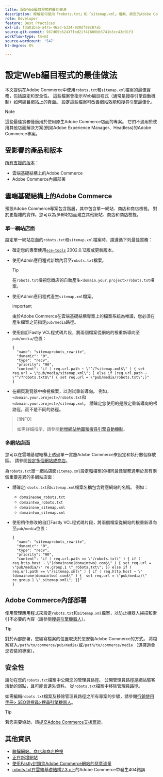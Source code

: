 ```yaml
---
title: 設定Web編目程式的最佳做法
description: 瞭解如何使用「robots.txt」和「sitemap.xml」檔案，將您的Adobe Commerce網站相關指示傳遞給網頁編目程式。
role: Developer
feature: Best Practices
exl-id: f3a81bab-a47a-46ad-b334-920df98c87ab
source-git-commit: 987d65b52437fbd21f41600bb5741b3cc43d01f3
workflow-type: tm+mt
source-wordcount: '547'
ht-degree: 0%

---
```



# 設定Web編目程式的最佳做法

本文提供在Adobe Commerce中使用`robots.txt`和`sitemap.xml`檔案的最佳實務，包括設定和安全性。 這些檔案會指示Web編目程式（通常是搜尋引擎自動機制）如何編目網站上的頁面。 設定這些檔案可改善網站效能和搜尋引擎最佳化。

>[!NOTE]
>
>這些最佳實務僅適用於使用原生Adobe Commerce店面的專案。 它們不適用於使用其他店面解決方案(例如Adobe Experience Manager、Headless)的Adobe Commerce專案。

## 受影響的產品和版本

[所有支援的版本](../../../release/versions.md)：

- 雲端基礎結構上的Adobe Commerce
- Adobe Commerce內部部署

## 雲端基礎結構上的Adobe Commerce

預設Adobe Commerce專案包含階層，其中包含單一網站、商店和商店檢視。 對於更複雜的實作，您可以為&#x200B;_多網站_&#x200B;店面建立其他網站、商店和商店檢視。

### 單一網站店面

設定單一網站店面的`robots.txt`和`sitemap.xml`檔案時，請遵循下列最佳實務：

- 確定您的專案使用[`ece-tools`](https://experienceleague.adobe.com/zh-hant/docs/commerce-cloud-service/user-guide/release-notes/ece-tools-package) 2002.0.12版或更新版本。
- 使用Admin應用程式新增內容至`robots.txt`檔案。

  >[!TIP]
  >
  >在`robots.txt`檢視您商店的自動產生`<domain.your.project>/robots.txt`檔案。

- 使用Admin應用程式產生`sitemap.xml`檔案。

  >[!IMPORTANT]
  >
  >由於Adobe Commerce在雲端基礎結構專案上的檔案系統為唯讀，您必須在產生檔案之前指定`pub/media`路徑。

- 使用自訂Fastly VCL程式碼片段，將兩個檔案從網站的根重新導向至`pub/media/`位置：

  ```vcl
  {
    "name": "sitemaprobots_rewrite",
    "dynamic": "0",
    "type": "recv",
    "priority": "90",
    "content": "if ( req.url.path ~ \"^/?sitemap.xml$\" ) { set req.url = \"pub/media/sitemap.xml\"; } else if (req.url.path ~ \"^/?robots.txt$\") { set req.url = \"pub/media/robots.txt\";}"
  }
  ```

- 在網頁瀏覽器中檢視檔案，以測試重新導向。 例如，`<domain.your.project>/robots.txt`和`<domain.your.project>/sitemap.xml`。 請確定您使用的是設定重新導向的根路徑，而不是不同的路徑。

>[!INFO]
>
>如需詳細指示，請參閱[新增網站地圖和搜尋引擎自動機制](https://experienceleague.adobe.com/zh-hant/docs/commerce-cloud-service/user-guide/configure-store/robots-sitemap)。


### 多網站店面

您可以在雲端基礎結構上透過單一實施Adobe Commerce來設定和執行數個存放區。 請參閱[設定多個網站或商店](https://experienceleague.adobe.com/zh-hant/docs/commerce-cloud-service/user-guide/configure-store/multiple-sites)。

為`robots.txt`單一網站店面`sitemap.xml`設定[和](#single-site-storefronts)檔案的相同最佳實務適用於具有兩個重要差異的多網站店面：

- 請確定`robots.txt`和`sitemap.xml`檔案名稱包含對應網站的名稱。 例如：
   - `domaineone_robots.txt`
   - `domaintwo_robots.txt`
   - `domainone_sitemap.xml`
   - `domaintwo_sitemap.xml`

- 使用稍作修改的自訂Fastly VCL程式碼片段，將兩個檔案從網站的根重新導向至`pub/media`位置：

  ```vcl
  {
    "name": "sitemaprobots_rewrite",
    "dynamic": "0",
    "type": "recv",
    "priority": "90",
    "content": "if ( req.url.path == \"/robots.txt\" ) { if ( req.http.host ~ \"(domainone|domaintwo).com$\" ) { set req.url = \"pub/media/\" re.group.1 \"_robots.txt\"; }} else if ( req.url.path == \"/sitemap.xml\" ) { if ( req.http.host ~ \"(domainone|domaintwo).com$\" ) {  set req.url = \"pub/media/\" re.group.1 \"_sitemap.xml\"; }}"
  }
  ```

## Adobe Commerce內部部署

使用管理應用程式來設定`robots.txt`和`sitemap.xml`檔案，以防止機器人掃描和索引不必要的內容（請參閱[搜尋引擎機器人](https://experienceleague.adobe.com/docs/commerce-admin/marketing/seo/seo-overview.html?lang=zh-Hant#search-engine-robots)）。

>[!TIP]
>
>對於內部部署，您編寫檔案的位置取決於您安裝Adobe Commerce的方式。 將檔案寫入`/path/to/commerce/pub/media/`或`/path/to/commerce/media` （選擇適合您安裝的專案）。

## 安全性

請勿在您的`robots.txt`檔案中公開您的管理員路徑。 公開管理員路徑是網站駭客活動的弱點，且可能會遺失資料。 從`robots.txt`檔案中移除管理員路徑。

如需編輯`robots.txt`檔案及移除管理員路徑之所有專案的步驟，請參閱[行銷使用手冊> SEO與搜尋>搜尋引擎機器人](https://experienceleague.adobe.com/docs/commerce-admin/marketing/seo/seo-overview.html?lang=zh-Hant#search-engine-robots)。

>[!TIP]
>
>若您需要協助，請[提交Adobe Commerce支援票證](https://experienceleague.adobe.com/docs/commerce-knowledge-base/kb/help-center-guide/magento-help-center-user-guide.html?lang=zh-Hant#submit-ticket)。

## 其他資訊

- [瞭解網站、商店和商店檢視](https://experienceleague.adobe.com/zh-hant/docs/commerce-cloud-service/user-guide/configure-store/best-practices)
- [正在新增網站](https://experienceleague.adobe.com/zh-hant/docs/commerce-admin/stores-sales/site-store/stores#add-websites)
- [使用Fastly封鎖您Adobe Commerce網站的惡意流量](https://experienceleague.adobe.com/zh-hant/docs/commerce-cloud-service/user-guide/cdn/custom-vcl-snippets/fastly-vcl-blocking)
- [robots.txt在雲端基礎結構2.3.x](https://experienceleague.adobe.com/docs/commerce-knowledge-base/kb/troubleshooting/miscellaneous/robots.txt-gives-404-error-magento-commerce-cloud-2.3.x.html?lang=zh-Hant)上的Adobe Commerce中發生404錯誤
